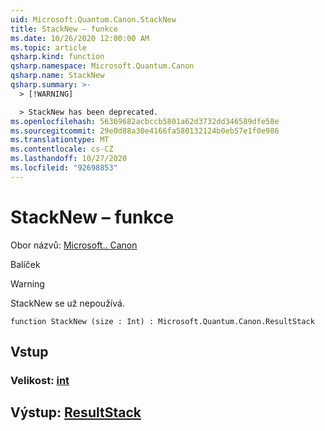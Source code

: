 ```yaml
---
uid: Microsoft.Quantum.Canon.StackNew
title: StackNew – funkce
ms.date: 10/26/2020 12:00:00 AM
ms.topic: article
qsharp.kind: function
qsharp.namespace: Microsoft.Quantum.Canon
qsharp.name: StackNew
qsharp.summary: >-
  > [!WARNING]

  > StackNew has been deprecated.
ms.openlocfilehash: 56369682acbccb5801a62d3732dd346589dfe58e
ms.sourcegitcommit: 29e0d88a30e4166fa580132124b0eb57e1f0e986
ms.translationtype: MT
ms.contentlocale: cs-CZ
ms.lasthandoff: 10/27/2020
ms.locfileid: "92698853"
---
```

# <a name="stacknew-function"></a>StackNew – funkce

Obor názvů: [Microsoft.. Canon](xref:Microsoft.Quantum.Canon)

Balíček [](https://nuget.org/packages/)


> [!WARNING]
> StackNew se už nepoužívá.



```qsharp
function StackNew (size : Int) : Microsoft.Quantum.Canon.ResultStack
```


## <a name="input"></a>Vstup

### <a name="size--int"></a>Velikost: [int](xref:microsoft.quantum.lang-ref.int)





## <a name="output--resultstack"></a>Výstup: [ResultStack](xref:Microsoft.Quantum.Canon.ResultStack)

